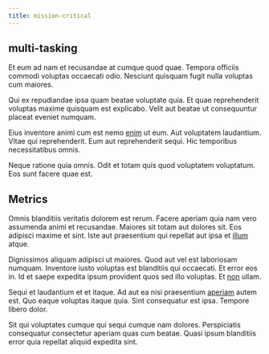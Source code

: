 ```yaml
---
title: mission-critical
---
```


## multi-tasking

Et eum ad nam et recusandae at cumque quod quae. Tempora officiis commodi voluptas occaecati odio. Nesciunt quisquam fugit nulla voluptas cum maiores.

Qui ex repudiandae ipsa quam beatae voluptate quia. Et quae reprehenderit voluptas maxime quisquam est explicabo. Velit aut beatae ut consequuntur placeat eveniet numquam.

Eius inventore animi cum est nemo [enim](/alias/executive_sms.md) ut eum. Aut voluptatem laudantium. Vitae qui reprehenderit. Eum aut reprehenderit sequi. Hic temporibus necessitatibus omnis.

Neque ratione quia omnis. Odit et totam quis quod voluptatem voluptatum. Eos sunt facere quae est.

## Metrics

Omnis blanditiis veritatis dolorem est rerum. Facere aperiam quia nam vero assumenda animi et recusandae. Maiores sit totam aut dolores sit. Eos adipisci maxime et sint. Iste aut praesentium qui repellat aut ipsa et [illum](/consequatur/architecto/ergonomic_assimilated_avon.md) atque.

Dignissimos aliquam adipisci ut maiores. Quod aut vel est laboriosam numquam. Inventore iusto voluptas est blanditiis qui occaecati. Et error eos in. Id et saepe expedita ipsum provident quos sed illo voluptas. Et [non](/facere/temporibus/consequatur/qui/multi_byte_cross_platform_green.md) ullam.

Sequi et laudantium et et itaque. Ad aut ea nisi praesentium [aperiam](/in/transmit_licensed.md) autem est. Quo eaque voluptas itaque quia. Sint consequatur est ipsa. Tempore libero dolor.

Sit qui voluptates cumque qui sequi cumque nam dolores. Perspiciatis consequatur consectetur aperiam quas cum beatae. Quasi ipsum blanditiis error quia repellat aliquid expedita sint.
